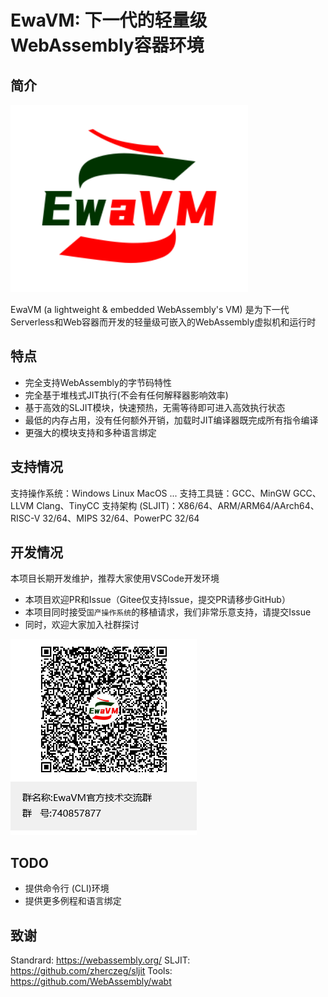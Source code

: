 # EwaVM: 下一代的轻量级WebAssembly容器环境

## 简介

![LOGO](./docs/image/logo.png)

EwaVM (a lightweight & embedded WebAssembly's VM) 是为下一代Serverless和Web容器而开发的轻量级可嵌入的WebAssembly虚拟机和运行时

## 特点

- 完全支持WebAssembly的字节码特性
- 完全基于堆栈式JIT执行(不会有任何解释器影响效率)
- 基于高效的SLJIT模块，快速预热，无需等待即可进入高效执行状态
- 最低的内存占用，没有任何额外开销，加载时JIT编译器既完成所有指令编译
- 更强大的模块支持和多种语言绑定

## 支持情况
支持操作系统：Windows Linux MacOS ...
支持工具链：GCC、MinGW GCC、LLVM Clang、TinyCC
支持架构 (SLJIT)：X86/64、ARM/ARM64/AArch64、RISC-V 32/64、MIPS 32/64、PowerPC 32/64

## 开发情况
本项目长期开发维护，推荐大家使用VSCode开发环境
- 本项目欢迎PR和Issue（Gitee仅支持Issue，提交PR请移步GitHub）
- 本项目同时接受`国产操作系统`的移植请求，我们非常乐意支持，请提交Issue
- 同时，欢迎大家加入社群探讨

![社群](./docs/image/qqgroup.png)

## TODO
- 提供命令行 (CLI)环境
- 提供更多例程和语言绑定

## 致谢
Standrard: https://webassembly.org/
SLJIT: https://github.com/zherczeg/sljit
Tools: https://github.com/WebAssembly/wabt
